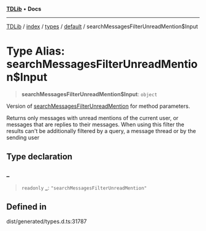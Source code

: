 [**TDLib**](../../../../../../README.md) • **Docs**

***

[TDLib](../../../../../../modules.md) / [index](../../../../../README.md) / [types](../../../README.md) / [default](../README.md) / searchMessagesFilterUnreadMention$Input

# Type Alias: searchMessagesFilterUnreadMention$Input

> **searchMessagesFilterUnreadMention$Input**: `object`

Version of [searchMessagesFilterUnreadMention](searchMessagesFilterUnreadMention.md) for method parameters.

Returns only messages with unread mentions of the current user, or messages that are replies to their messages. When using this filter the results can't be additionally filtered by a query, a message thread or by the sending user

## Type declaration

### \_

> `readonly` **\_**: `"searchMessagesFilterUnreadMention"`

## Defined in

dist/generated/types.d.ts:31787
